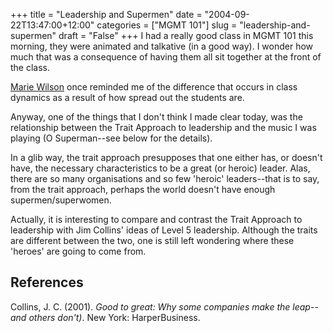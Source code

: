 +++
title = "Leadership and Supermen"
date = "2004-09-22T13:47:00+12:00"
categories = ["MGMT 101"]
slug = "leadership-and-supermen"
draft = "False"
+++
I had a really good class in MGMT 101 this morning, they were animated
and talkative (in a good way). I wonder how much that was a
consequence of having them all sit together at the front of the class.

[Marie Wilson](https://web.archive.org/web/20080226045120/https://staff.business.auckland.ac.nz/mwilson) once
reminded me of the difference that occurs in class dynamics as a
result of how spread out the students are.

Anyway, one of the things that I don't think I made clear today, was
the relationship between the Trait Approach to leadership and the
music I was playing (O Superman--see below for the details).

In a glib way, the trait approach presupposes that one either has, or
doesn't have, the necessary characteristics to be a great (or
heroic) leader. Alas, there are so many organisations and so few
'heroic' leaders--that is to say, from the trait approach, perhaps
the world doesn't have enough supermen/superwomen.

Actually, it is interesting to compare and contrast the Trait
Approach to leadership with Jim Collins' ideas of Level 5
leadership. Although the traits are different between the two, one
is still left wondering where these 'heroes' are going to come from.

## References


Collins, J. C. (2001). _Good to great:
Why some companies make the leap--and others don't)_. New York:
HarperBusiness.


